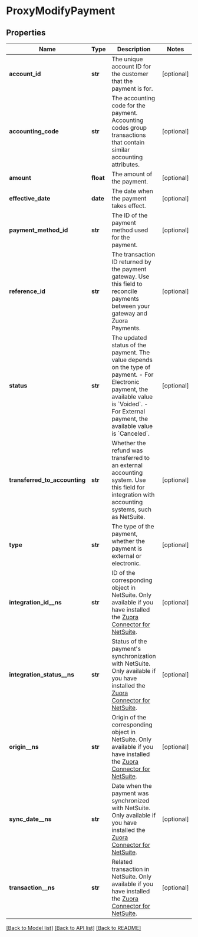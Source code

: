 # ProxyModifyPayment

## Properties
Name | Type | Description | Notes
------------ | ------------- | ------------- | -------------
**account_id** | **str** | The unique account ID for the customer that the payment is for.  | [optional] 
**accounting_code** | **str** | The accounting code for the payment. Accounting codes group transactions that contain similar accounting attributes.  | [optional] 
**amount** | **float** | The amount of the payment.  | [optional] 
**effective_date** | **date** | The date when the payment takes effect.  | [optional] 
**payment_method_id** | **str** | The ID of the payment method used for the payment.   | [optional] 
**reference_id** | **str** | The transaction ID returned by the payment gateway. Use this field to reconcile payments between your gateway and Zuora Payments.  | [optional] 
**status** | **str** | The updated status of the payment. The value depends on the type of payment.  - For Electronic payment, the available value is &#x60;Voided&#x60;. - For External payment, the available value is &#x60;Canceled&#x60;.  | [optional] 
**transferred_to_accounting** | **str** | Whether the refund was transferred to an external accounting system. Use this field for integration with accounting systems, such as NetSuite.  | [optional] 
**type** | **str** | The type of the payment, whether the payment is external or electronic.  | [optional] 
**integration_id__ns** | **str** | ID of the corresponding object in NetSuite. Only available if you have installed the [Zuora Connector for NetSuite](https://www.zuora.com/connect/app/?appId&#x3D;265).  | [optional] 
**integration_status__ns** | **str** | Status of the payment&#39;s synchronization with NetSuite. Only available if you have installed the [Zuora Connector for NetSuite](https://www.zuora.com/connect/app/?appId&#x3D;265).  | [optional] 
**origin__ns** | **str** | Origin of the corresponding object in NetSuite. Only available if you have installed the [Zuora Connector for NetSuite](https://www.zuora.com/connect/app/?appId&#x3D;265).  | [optional] 
**sync_date__ns** | **str** | Date when the payment was synchronized with NetSuite. Only available if you have installed the [Zuora Connector for NetSuite](https://www.zuora.com/connect/app/?appId&#x3D;265).  | [optional] 
**transaction__ns** | **str** | Related transaction in NetSuite. Only available if you have installed the [Zuora Connector for NetSuite](https://www.zuora.com/connect/app/?appId&#x3D;265).  | [optional] 

[[Back to Model list]](../README.md#documentation-for-models) [[Back to API list]](../README.md#documentation-for-api-endpoints) [[Back to README]](../README.md)


